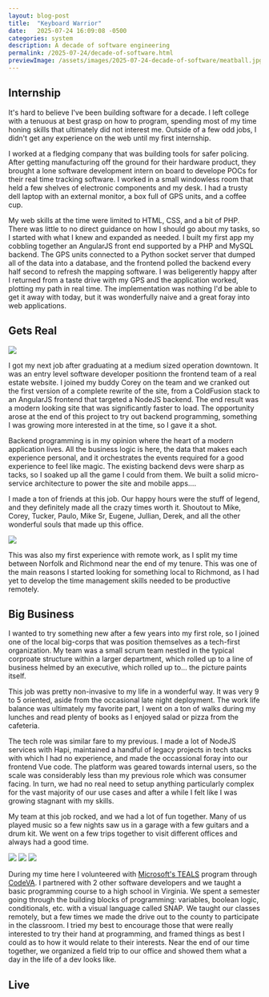 ```yaml
---
layout: blog-post
title:  "Keyboard Warrior"
date:   2025-07-24 16:09:08 -0500
categories: system
description: A decade of software engineering
permalink: /2025-07-24/decade-of-software.html
previewImage: /assets/images/2025-07-24-decade-of-software/meatball.jpg
---
```


<!-- 
@TODO
* Find starchase picture
* Find a Capital One picture
* Find some pic for meet group 
-->

## Internship

It's hard to believe I've been building software for a decade. I left college with a tenuous at best grasp on how to program, spending most of my time honing skills that ultimately did not interest me. Outside of a few odd jobs, I didn't get any experience on the web until my first internship.

I worked at a fledging company that was building tools for safer policing. After getting manufacturing off the ground for their hardware product, they brought a lone software development intern on board to develope POCs for their real time tracking software. I worked in a small windowless room that held a few shelves of electronic components and my desk. I had a trusty dell laptop with an external monitor, a box full of GPS units, and a coffee cup.

My web skills at the time were limited to HTML, CSS, and a bit of PHP. There was little to no direct guidance on how I should go about my tasks, so I started with what I knew and expanded as needed. I built my first app my cobbling together an AngularJS front end supported by a PHP and MySQL backend. The GPS units connected to a Python socket server that dumped all of the data into a database, and the frontend polled the backend every half second to refresh the mapping software. I was beligerently happy after I returned from a taste drive with my GPS and the application worked, plotting my path in real time. The implementation was nothing I'd be able to get it away with today, but it was wonderfully naive and a great foray into web applications.

## Gets Real

<div class="image-row">
    <img src="/assets/images/2025-07-24-decade-of-software/timatdesk.jpg" />
</div>

I got my next job after graduating at a medium sized operation downtown. It was an entry level software developer positionn the frontend team of a real estate website. I joined my buddy Corey on the team and we cranked out the first version of a complete rewrite of the site, from a ColdFusion stack to an AngularJS frontend that targeted a NodeJS backend. The end result was a modern looking site that was significantly faster to load. The opportunity arose at the end of this project to try out backend programming, something I was growing more interested in at the time, so I gave it a shot.

Backend programming is in my opinion where the heart of a modern application lives. All the business logic is here, the data that makes each experience personal, and it orchestrates the events required for a good experience to feel like magic. The existing backend devs were sharp as tacks, so I soaked up all the game I could from them. We built a solid micro-service architecture to power the site and mobile apps.... 

I made a ton of friends at this job. Our happy hours were the stuff of legend, and they definitely made all the crazy times worth it. Shoutout to Mike, Corey, Tucker, Paulo, Mike Sr, Eugene, Jullian, Derek, and all the other wonderful souls that made up this office.

<div class="image-row">
    <img src="/assets/images/2025-07-24-decade-of-software/friends.jpg" />
</div>

This was also my first experience with remote work, as I split my time between Norfolk and Richmond near the end of my tenure. This was one of the main reasons I started looking for something local to Richmond, as I had yet to develop the time management skills needed to be productive remotely.

## Big Business

I wanted to try something new after a few years into my first role, so I joined one of the local big-corps that was position themselves as a tech-first organization. My team was a small scrum team nestled in the typical corproate structure within a larger department, which rolled up to a line of business helmed by an executive, which rolled up to... the picture paints itself.

This job was pretty non-invasive to my life in a wonderful way. It was very 9 to 5 oriented, aside from the occasional late night deployment. The work life balance was ultimately my favorite part, I went on a ton of walks during my lunches and read plenty of books as I enjoyed salad or pizza from the cafeteria. 

The tech role was similar fare to my previous. I made a lot of NodeJS services with Hapi, maintained a handful of legacy projects in tech stacks with which I had no experience, and made the occassional foray into our frontend Vue code. The platform was geared towards internal users, so the scale was considerably less than my previous role which was consumer facing. In turn, we had no real need to setup anything particularly complex for the vast majority of our use cases and after a while I felt like I was growing stagnant with my skills.

My team at this job rocked, and we had a lot of fun together. Many of us played music so a few nights saw us in a garage with a few guitars and a drum kit. We went on a few trips together to visit different offices and always had a good time. 

<div class="image-row">
    <img class="image-row-one-third" src="/assets/images/2025-07-24-decade-of-software/cafe.jpeg" />
    <img class="image-row-one-third" src="/assets/images/2025-07-24-decade-of-software/pizza.jpeg" />
    <img class="image-row-one-third" src="/assets/images/2025-07-24-decade-of-software/path.jpeg" />
</div>

During my time here I volunteered with [Microsoft's TEALS](https://www.microsoft.com/en-us/teals) program through [CodeVA](https://codevirginia.org). I partnered with 2 other software developers and we taught a basic programming course to a high school in Virginia. We spent a semester going through the building blocks of programming: variables, boolean logic, conditionals, etc. with a visual language called SNAP. We taught our classes remotely, but a few times we made the drive out to the county to participate in the classroom. I tried my best to encourage those that were really interested to try their hand at programming, and framed things as best I could as to how it would relate to their interests. Near the end of our time together, we organized a field trip to our office and showed them what a day in the life of a dev looks like.

<!-- 
1. TEALs teaching
2. Coders
3. tech stack
4. understanding business focus
 -->

 ## Live

 <!-- 
 1. tech
 2. remote first / global
 3. leadership
  -->